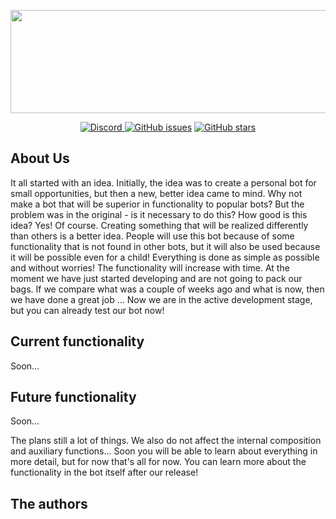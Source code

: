 <p><img src="https://psv4.userapi.com/c848420/u187771830/docs/d16/d70872b7d9d6/Bez_imeni-1.png?extra=Xup0OOcVwLXKaRjTvgZ_QDcizzdrHUEry81N-j6_DYHQ09RYztdPSSC6EhtOcFoeJsDiS_nYpusbpn6UZaLMDA_jkW2nCJsCDUzzamqIyuI1VEn370jwgNxgJgSF-hNgbg9Du6_CWIrbZU4kgw0hfJVrYg" alt="" width="817" height="165" /></p>

<p align="center">
<a href="https://discord.gg/ZHEDdBB"><img alt="Discord" src="https://img.shields.io/discord/585176665630703641.svg">
<a href="https://github.com/Dancbeunny98/CaptainHookPublic/issues"><img alt="GitHub issues" src="https://img.shields.io/github/issues/Dancbeunny98/CaptainHookPublic.svg"></a>
<a href="https://github.com/Dancbeunny98/CaptainHookPublic/stargazers"><img alt="GitHub stars" src="https://img.shields.io/github/stars/Dancbeunny98/CaptainHookPublic.svg"></a>
</p>

## About Us

  It all started with an idea. Initially, the idea was to create a personal bot for small opportunities, but then a new, better idea came to mind. Why not make a bot that will be superior in functionality to popular bots? But the problem was in the original - is it necessary to do this? How good is this idea? Yes! Of course. Creating something that will be realized differently than others is a better idea. People will use this bot because of some functionality that is not found in other bots, but it will also be used because it will be possible even for a child! Everything is done as simple as possible and without worries!
  The functionality will increase with time. At the moment we have just started developing and are not going to pack our bags. If we compare what was a couple of weeks ago and what is now, then we have done a great job ... Now we are in the active development stage, but you can already test our bot now!

## Current functionality

Soon...

## Future functionality

Soon...

The plans still a lot of things. We also do not affect the internal composition and auxiliary functions... Soon you will be able to learn about everything in more detail, but for now that's all for now. You can learn more about the functionality in the bot itself after our release!

## The authors



